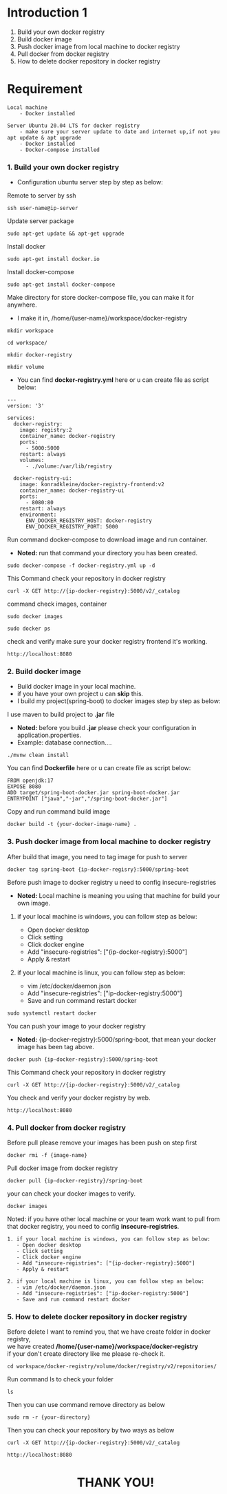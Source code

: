 # Introduction 1

1. Build your own docker registry
2. Build docker image
3. Push docker image from local machine to docker registry
4. Pull docker from docker registry
5. How to delete docker repository in docker registry

# Requirement
    Local machine
        - Docker installed

    Server Ubuntu 20.04 LTS for docker registry
        - make sure your server update to date and internet up,if not you apt update & apt upgrade
        - Docker installed
        - Docker-compose installed

### 1. Build your own docker registry
- Configuration ubuntu server step by step as below:

Remote to server by ssh
````
ssh user-name@ip-server 
````
Update server package
````
sudo apt-get update && apt-get upgrade
````
Install docker
````
sudo apt-get install docker.io
````
Install docker-compose
````
sudo apt-get install docker-compose
````
Make directory for store docker-compose file, you can make it for anywhere.
- I make it in, /home/{user-name}/workspace/docker-registry
````
mkdir workspace
````
````
cd workspace/
````
````
mkdir docker-registry
````
````
mkdir volume
````
- You can find **docker-registry.yml** here or u can create file as script below:
````
---
version: '3'

services:
  docker-registry:
    image: registry:2
    container_name: docker-registry
    ports:
      - 5000:5000
    restart: always
    volumes:
      - ./volume:/var/lib/registry

  docker-registry-ui:
    image: konradkleine/docker-registry-frontend:v2
    container_name: docker-registry-ui
    ports:
      - 8080:80
    restart: always
    environment:
      ENV_DOCKER_REGISTRY_HOST: docker-registry
      ENV_DOCKER_REGISTRY_PORT: 5000
````
Run command docker-compose to download image and run container.
- **Noted:** run that command your directory you has been created.
````
sudo docker-compose -f docker-registry.yml up -d
````
This Command check your repository in docker registry
````
curl -X GET http://{ip-docker-registry}:5000/v2/_catalog
````
command check images, container 
````
sudo docker images
````
````
sudo docker ps
````
check and verify make sure your docker registry frontend it's working.
````
http://localhost:8080
````
### 2. Build docker image
- Build docker image in your local machine.
- if you have your own project u can **skip** this.
- I build my project(spring-boot) to docker images step by step as below:

I use maven to build project to **.jar** file
- **Noted:** before you build **.jar** please check your configuration in application.properties.
- Example: database connection.... 
````
./mvnw clean install
````
You can find **Dockerfile** here or u can create file as script below:
````
FROM openjdk:17
EXPOSE 8080
ADD target/spring-boot-docker.jar spring-boot-docker.jar
ENTRYPOINT ["java","-jar","/spring-boot-docker.jar"]
````
Copy and run command build image
````
docker build -t {your-docker-image-name} .
````
### 3. Push docker image from local machine to docker registry
After build that image, you need to tag image for push to server
````
docker tag spring-boot {ip-docker-regisry}:5000/spring-boot
````
Before push image to docker registry u need to config insecure-registries
- **Noted:** Local machine is meaning you using that machine for build your own image.
1. if your local machine is windows, you can follow step as below:
   - Open docker desktop
   - Click setting
   - Click docker engine
   - Add "insecure-registries": ["{ip-docker-registry}:5000"]
   - Apply & restart

2. if your local machine is linux, you can follow step as below:
   - vim /etc/docker/daemon.json
   - Add "insecure-registries": ["ip-docker-registry:5000"]
   - Save and run command restart docker
````
sudo systemctl restart docker
````
You can push your image to your docker registry
- **Noted:** {ip-docker-registry}:5000/spring-boot, that mean your docker image has been tag above.
````
docker push {ip-docker-registry}:5000/spring-boot
````
This Command check your repository in docker registry
````
curl -X GET http://{ip-docker-registry}:5000/v2/_catalog
````
You check and verify your docker registry by web.
````
http://localhost:8080
````
### 4. Pull docker from docker registry
Before pull please remove your images has been push on step first
````
docker rmi -f {image-name}
````
Pull docker image from docker registry
````
docker pull {ip-docker-registry}/spring-boot
````
your can check your docker images to verify.
````
docker images
````
Noted: if you have other local machine or your team work want to pull from that docker registry, you need to config **insecure-registries**.
````
1. if your local machine is windows, you can follow step as below:
   - Open docker desktop
   - Click setting
   - Click docker engine
   - Add "insecure-registries": ["{ip-docker-registry}:5000"]
   - Apply & restart

2. if your local machine is linux, you can follow step as below:
   - vim /etc/docker/daemon.json
   - Add "insecure-registries": ["ip-docker-registry:5000"]
   - Save and run command restart docker
````
### 5. How to delete docker repository in docker registry
Before delete I want to remind you, that we have create folder in docker registry,<br>
we have created **/home/{user-name}/workspace/docker-registry** <br>
if your don't create directory like me please re-check it.
````
cd workspace/docker-registry/volume/docker/registry/v2/repositories/
````
Run command ls to check your folder
````
ls
````
Then you can use command remove directory as below 
````
sudo rm -r {your-directory}
````
Then you can check your repository by two ways as below
````
curl -X GET http://{ip-docker-registry}:5000/v2/_catalog
````
````
http://localhost:8080
````
# <center>THANK YOU!</center>